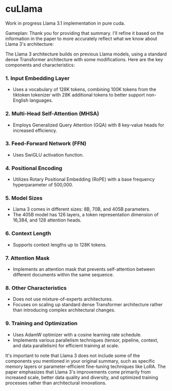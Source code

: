 # cuLlama

Work in progress Llama 3.1 implementation in pure cuda.

Gameplan:
Thank you for providing that summary. I'll refine it based on the information in the paper to more accurately reflect what we know about Llama 3's architecture:

The Llama 3 architecture builds on previous Llama models, using a standard dense Transformer architecture with some modifications. Here are the key components and characteristics:

### 1. Input Embedding Layer
- Uses a vocabulary of 128K tokens, combining 100K tokens from the tiktoken tokenizer with 28K additional tokens to better support non-English languages.

### 2. Multi-Head Self-Attention (MHSA)
- Employs Generalized Query Attention (GQA) with 8 key-value heads for increased efficiency.

### 3. Feed-Forward Network (FFN)
- Uses SwiGLU activation function.

### 4. Positional Encoding
- Utilizes Rotary Positional Embedding (RoPE) with a base frequency hyperparameter of 500,000.

### 5. Model Sizes
- Llama 3 comes in different sizes: 8B, 70B, and 405B parameters.
- The 405B model has 126 layers, a token representation dimension of 16,384, and 128 attention heads.

### 6. Context Length
- Supports context lengths up to 128K tokens.

### 7. Attention Mask
- Implements an attention mask that prevents self-attention between different documents within the same sequence.

### 8. Other Characteristics
- Does not use mixture-of-experts architectures.
- Focuses on scaling up standard dense Transformer architecture rather than introducing complex architectural changes.

### 9. Training and Optimization
- Uses AdamW optimizer with a cosine learning rate schedule.
- Implements various parallelism techniques (tensor, pipeline, context, and data parallelism) for efficient training at scale.

It's important to note that Llama 3 does not include some of the components you mentioned in your original summary, such as specific memory layers or parameter-efficient fine-tuning techniques like LoRA. The paper emphasizes that Llama 3's improvements come primarily from increased scale, better data quality and diversity, and optimized training processes rather than architectural innovations.